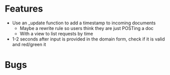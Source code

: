 Features
========

* Use an _update function to add a timestamp to incoming documents
  * Maybe a rewrite rule so users think they are just POSTing a doc
  * With a view to list requests by time
* 1-2 seconds after input is provided in the domain form, check if it is valid and red/green it

Bugs
====

